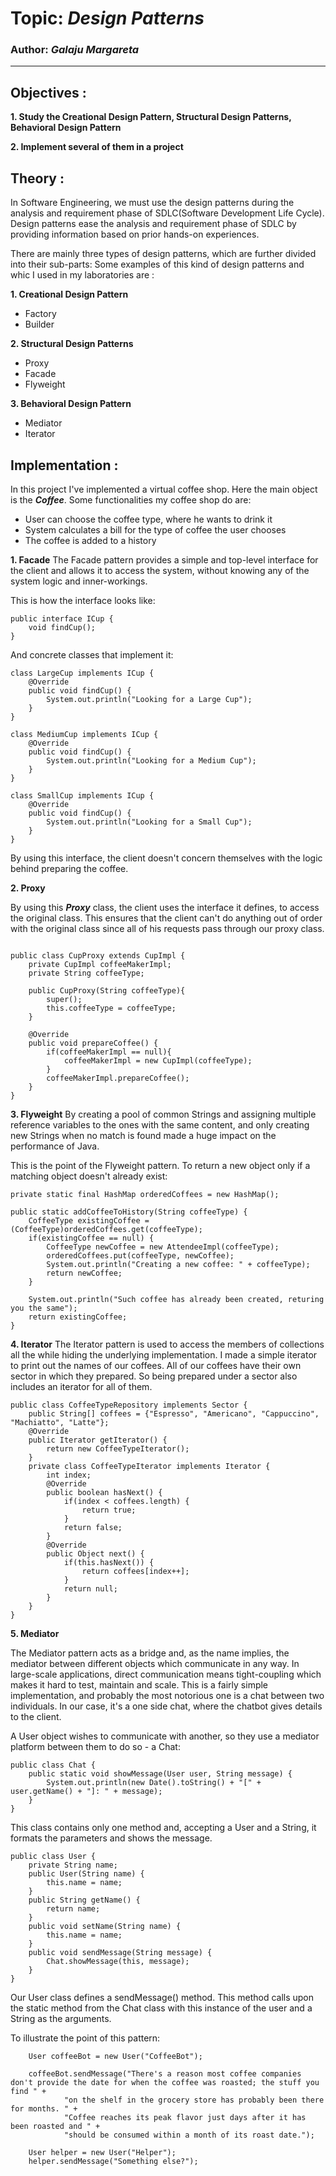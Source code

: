 # Topic: *Design Patterns*
### Author: *Galaju Margareta*
------
## Objectives :
__1. Study the Creational Design Pattern, Structural Design Patterns, Behavioral Design Pattern__

__2. Implement several of them in a project__

## Theory :
In Software Engineering, we must use the design patterns during the analysis and requirement phase of SDLC(Software Development Life Cycle).
Design patterns ease the analysis and requirement phase of SDLC by providing information based on prior hands-on experiences.

There are mainly three types of design patterns, which are further divided into their sub-parts:
Some examples of this kind of design patterns and whic I used in my laboratories are :

__1. Creational Design Pattern__
* Factory
* Builder

__2. Structural Design Patterns__
* Proxy
* Facade
* Flyweight

__3. Behavioral Design Pattern__
* Mediator
* Iterator

## Implementation :
In this project I've implemented a virtual coffee shop.
Here the main object is the _**Coffee**_.
Some functionalities my coffee shop do are:
* User can choose the coffee type, where he wants to drink it
* System calculates a bill for the type of coffee the user chooses
* The coffee is added to a history

__1. Facade__
The Facade pattern provides a simple and top-level interface for the client and allows it to access the system, without knowing any of the system logic and inner-workings.

This is how the interface looks like:
```
public interface ICup {
    void findCup();
}
```

And concrete classes that implement it:
```
class LargeCup implements ICup {
    @Override
    public void findCup() {
        System.out.println("Looking for a Large Cup");
    }
}

class MediumCup implements ICup {
    @Override
    public void findCup() {
        System.out.println("Looking for a Medium Cup");
    }
}

class SmallCup implements ICup {
    @Override
    public void findCup() {
        System.out.println("Looking for a Small Cup");
    }
}

```

By using this interface, the client doesn't concern themselves with the logic behind preparing the coffee.

__2. Proxy__

By using this _**Proxy**_ class, the client uses the interface it defines, to access the original class.
This ensures that the client can't do anything out of order with the original class since all of his requests pass through our proxy class.
```

public class CupProxy extends CupImpl {
    private CupImpl coffeeMakerImpl;
    private String coffeeType;

    public CupProxy(String coffeeType){
        super();
        this.coffeeType = coffeeType;
    }

    @Override
    public void prepareCoffee() {
        if(coffeeMakerImpl == null){
            coffeeMakerImpl = new CupImpl(coffeeType);
        }
        coffeeMakerImpl.prepareCoffee();
    }
}

```

__3. Flyweight__
By creating a pool of common Strings and assigning multiple reference variables to the ones with the same content,
and only creating new Strings when no match is found made a huge impact on the performance of Java.

This is the point of the Flyweight pattern. To return a new object only if a matching object doesn't already exist:

```
private static final HashMap orderedCoffees = new HashMap();

public static addCoffeeToHistory(String coffeeType) {
    CoffeeType existingCoffee = (CoffeeType)orderedCoffees.get(coffeeType);
    if(existingCoffee == null) {
        CoffeeType newCoffee = new AttendeeImpl(coffeeType);
        orderedCoffees.put(coffeeType, newCoffee);
        System.out.println("Creating a new coffee: " + coffeeType);
        return newCoffee;
    }

    System.out.println("Such coffee has already been created, returing you the same");
    return existingCoffee;
}
```

__4. Iterator__
The Iterator pattern is used to access the members of collections all the while hiding the underlying implementation.
I made a simple iterator to print out the names of our coffees.
All of our coffees have their own sector in which they prepared. So being prepared under a sector also includes an iterator for all of them.

```
public class CoffeeTypeRepository implements Sector {
    public String[] coffees = {"Espresso", "Americano", "Cappuccino", "Machiatto", "Latte"};
    @Override
    public Iterator getIterator() {
        return new CoffeeTypeIterator();
    }
    private class CoffeeTypeIterator implements Iterator {
        int index;
        @Override
        public boolean hasNext() {
            if(index < coffees.length) {
                return true;
            }
            return false;
        }
        @Override
        public Object next() {
            if(this.hasNext()) {
                return coffees[index++];
            }
            return null;
        }
    }
}
```

__5. Mediator__

The Mediator pattern acts as a bridge and, as the name implies, the mediator between different objects which communicate in any way.
In large-scale applications, direct communication means tight-coupling which makes it hard to test, maintain and scale.
This is a fairly simple implementation, and probably the most notorious one is a chat between two individuals.
In our case, it's a one side chat, where the chatbot gives details to the client.

A User object wishes to communicate with another, so they use a mediator platform between them to do so - a Chat:
```
public class Chat {
    public static void showMessage(User user, String message) {
        System.out.println(new Date().toString() + "[" + user.getName() + "]: " + message);
    }
}
```

This class contains only one method and, accepting a User and a String, it formats the parameters and shows the message.

```
public class User {
    private String name;
    public User(String name) {
        this.name = name;
    }
    public String getName() {
        return name;
    }
    public void setName(String name) {
        this.name = name;
    }   
    public void sendMessage(String message) {
        Chat.showMessage(this, message);
    }
}
```

Our User class defines a sendMessage() method. This method calls upon the static method from the Chat class with this
instance of the user and a String as the arguments.

To illustrate the point of this pattern:

```
    User coffeeBot = new User("CoffeeBot");
    
    coffeeBot.sendMessage("There's a reason most coffee companies don't provide the date for when the coffee was roasted; the stuff you find " +
            "on the shelf in the grocery store has probably been there for months. " +
            "Coffee reaches its peak flavor just days after it has been roasted and " +
            "should be consumed within a month of its roast date.");
    
    User helper = new User("Helper");
    helper.sendMessage("Something else?");
```